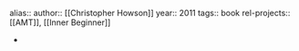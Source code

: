 alias::
author:: [[Christopher Howson]]
year:: 2011
tags:: book
rel-projects:: [[AMT]], [[Inner Beginner]]

-
